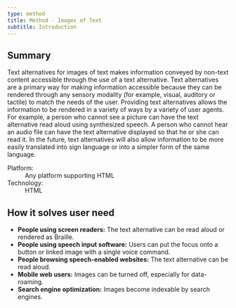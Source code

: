 ```yaml
---
type: method
title: Method - Images of Text
subtitle: Introduction
---
```


## Summary

Text alternatives for images of text makes information conveyed by non-text content accessible through the use of a text alternative. Text alternatives are a primary way for making information accessible because they can be rendered through any sensory modality (for example, visual, auditory or tactile) to match the needs of the user. Providing text alternatives allows the information to be rendered in a variety of ways by a variety of user agents. For example, a person who cannot see a picture can have the text alternative read aloud using synthesized speech. A person who cannot hear an audio file can have the text alternative displayed so that he or she can read it. In the future, text alternatives will also allow information to be more easily translated into sign language or into a simpler form of the same language.

<dl class="method-card">
  <div>
    <dt>Platform:</dt>
    <dd>Any platform supporting HTML</dd>
  </div>
  <div>
    <dt>Technology:</dt>
    <dd>HTML</dd>
  </div>
</dl>

## How it solves user need

- **People using screen readers:** The text alternative can be read aloud or rendered as Braille.
- **People using speech input software:** Users can put the focus onto a button or linked image with a single voice command.
- **People browsing speech-enabled websites:** The text alternative can be read aloud.
- **Mobile web users:** Images can be turned off, especially for data-roaming.
- **Search engine optimization:** Images become indexable by search engines.
